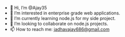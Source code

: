 - 👋 Hi, I’m @Ajay35
- 👀 I’m interested in enterprise grade web applications.
- 🌱 I’m currently learning node.js for my side project.
- 💞️ I’m looking to collaborate on node.js projects.
- 📫 How to reach me: jadhavajay686@gmail.com

<!---
Ajay35/Ajay35 is a ✨ special ✨ repository because its `README.md` (this file) appears on your GitHub profile.
You can click the Preview link to take a look at your changes.
--->
